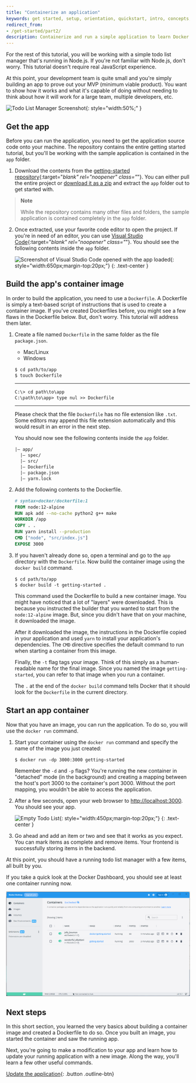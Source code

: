 ```yaml
---
title: "Containerize an application"
keywords: get started, setup, orientation, quickstart, intro, concepts, containers, docker desktop
redirect_from:
- /get-started/part2/
description: Containerize and run a simple application to learn Docker
---
```



For the rest of this tutorial, you will be working with a simple todo
list manager that's running in Node.js. If you're not familiar with Node.js,
don't worry. This tutorial doesn't require real JavaScript experience.

At this point, your development team is quite small and you're simply
building an app to prove out your MVP (minimum viable product). You want
to show how it works and what it's capable of doing without needing to
think about how it will work for a large team, multiple developers, etc.

![Todo List Manager Screenshot](images/todo-list-sample.png){: style="width:50%;" }

## Get the app

Before you can run the application, you need to get the application source code onto 
your machine. The repository contains the entire getting started tutorial, but you'll be working with the sample application is contained in the `app` folder.

1. Download the contents from the [getting-started repository](https://github.com/docker/getting-started/tree/master){:target="_blank" rel="noopener" class="_"}. You can either pull the entire project or [download it as a zip](https://github.com/docker/getting-started/archive/refs/heads/master.zip) and extract the `app` folder out to get started with.

 > **Note**
 >
 > While the repository contains many other files and folders, the sample application is contained completely in the `app` folder.


2. Once extracted, use your favorite code editor to open the project. If you're in need of an editor, you can use [Visual Studio Code](https://code.visualstudio.com/){:target="_blank" rel="noopener" class="_"}. You should see the following contents inside the `app` folder.

    ![Screenshot of Visual Studio Code opened with the app loaded](images/ide-screenshot.png){: style="width:650px;margin-top:20px;"}
    {: .text-center }


## Build the app's container image

In order to build the application, you need to use a `Dockerfile`. A
Dockerfile is simply a text-based script of instructions that is used to
create a container image. If you've created Dockerfiles before, you might
see a few flaws in the Dockerfile below. But, don't worry. This tutorial will address them later.

1. Create a file named `Dockerfile` in the same folder as the file `package.json`.

   <ul class="nav nav-tabs">
     <li class="active"><a data-toggle="tab" data-target="#tab3">Mac/Linux</a></li>
     <li><a data-toggle="tab" data-target="#tab4">Windows</a></li>
    </ul>
    <div class="tab-content">
    <div id="tab3" class="tab-pane fade in active" markdown="1">
   
    ```console
    $ cd path/to/app
    $ touch Dockerfile
    ```
    <hr>
    </div>
    <div id="tab4" class="tab-pane fade" markdown="1">
   
     ```console
     C:\> cd path\to\app
     C:\path\to\app> type nul >> Dockerfile
     ```
   <hr>
   </div>
   </div>


     Please check that the file `Dockerfile` has no file extension like `.txt`. Some editors may append this file extension automatically and this would result in an error in the next step.

     You should now see the following contents inside the `app` folder.
     ```
     |— app/
       |— spec/
       |— src/
       |— Dockerfile
       |— package.json
       |— yarn.lock
     ```

2. Add the following contents to the Dockerfile.

   ```dockerfile
   # syntax=docker/dockerfile:1
   FROM node:12-alpine
   RUN apk add --no-cache python2 g++ make
   WORKDIR /app
   COPY . .
   RUN yarn install --production
   CMD ["node", "src/index.js"]
   EXPOSE 3000
   ```


3. If you haven't already done so, open a terminal and go to the `app` directory with the `Dockerfile`. Now build the container image using the `docker build` command.

   ```console
   $ cd path/to/app
   $ docker build -t getting-started .
   ```

   This command used the Dockerfile to build a new container image. You might
   have noticed that a lot of "layers" were downloaded. This is because you instructed
   the builder that you wanted to start from the `node:12-alpine` image. But, since you
   didn't have that on your machine, it downloaded the image.

   After it downloaded the image, the instructions in the Dockerfile copied in your application and used `yarn` to 
   install your application's dependencies. The `CMD` directive specifies the default 
   command to run when starting a container from this image.

   Finally, the `-t` flag tags your image. Think of this simply as a human-readable name
   for the final image. Since you named the image `getting-started`, you can refer to that
   image when you run a container.

   The `.` at the end of the `docker build` command tells Docker that it should look for the `Dockerfile` in the current directory.

## Start an app container

Now that you have an image, you can run the application. To do so, you will use the `docker run`
command.

1. Start your container using the `docker run` command and specify the name of the image you 
   just created:

   ```console
   $ docker run -dp 3000:3000 getting-started
   ```

   Remember the `-d` and `-p` flags? You're running the new container in "detached" mode (in the 
   background) and creating a mapping between the host's port 3000 to the container's port 3000.
   Without the port mapping, you wouldn't be able to access the application.

2. After a few seconds, open your web browser to [http://localhost:3000](http://localhost:3000).
   You should see your app.

   ![Empty Todo List](images/todo-list-empty.png){: style="width:450px;margin-top:20px;"}
   {: .text-center }

3. Go ahead and add an item or two and see that it works as you expect. You can mark items as
   complete and remove items. Your frontend is successfully storing items in the backend.

At this point, you should have a running todo list manager with a few items, all built by you.

If you take a quick look at the Docker Dashboard, you should see at least one  container running now.

![Docker Dashboard with tutorial and app containers running](images/dashboard-two-containers.png)

## Next steps

In this short section, you learned the very basics about building a container image and created a
Dockerfile to do so. Once you built an image, you started the container and saw the running app.

Next, you're going to make a modification to your app and learn how to update your running application
with a new image. Along the way, you'll learn a few other useful commands.

[Update the application](03_updating_app.md){: .button .outline-btn}